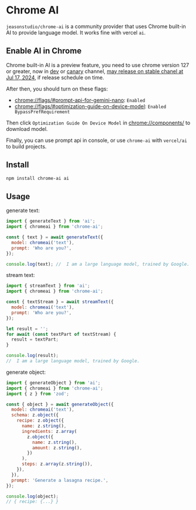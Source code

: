 # Chrome AI

`jeasonstudio/chrome-ai` is a community provider that uses Chrome built-in AI to provide language model. It works fine with vercel `ai`.

## Enable AI in Chrome

Chrome built-in AI is a preview feature, you need to use chrome version 127 or greater, now in [dev](https://www.google.com/chrome/dev/?platform=mac&extra=devchannel) or [canary](https://www.google.com/chrome/canary/?platform=mac) channel, [may release on stable chanel at Jul 17, 2024](https://chromestatus.com/roadmap), if release schedule on time.

After then, you should turn on these flags:
* [chrome://flags/#prompt-api-for-gemini-nano](chrome://flags/#prompt-api-for-gemini-nano): `Enabled`
* [chrome://flags/#optimization-guide-on-device-model](chrome://flags/#optimization-guide-on-device-model): `Enabled BypassPrefRequirement`
  
Then click `Optimization Guide On Device Model` in [chrome://components/](chrome://components/) to download model.

Finally, you can use prompt api in console, or use `chrome-ai` with `vercel/ai` to build projects.

## Install

```bash
npm install chrome-ai ai
```

## Usage

generate text:

```javascript
import { generateText } from 'ai';
import { chromeai } from 'chrome-ai';

const { text } = await generateText({
  model: chromeai('text'),
  prompt: 'Who are you?',
});

console.log(text); //  I am a large language model, trained by Google.
```

stream text:

```javascript
import { streamText } from 'ai';
import { chromeai } from 'chrome-ai';

const { textStream } = await streamText({
  model: chromeai('text'),
  prompt: 'Who are you?',
});

let result = '';
for await (const textPart of textStream) {
  result = textPart;
}

console.log(result);
//  I am a large language model, trained by Google.
```

generate object:

```javascript
import { generateObject } from 'ai';
import { chromeai } from 'chrome-ai';
import { z } from 'zod';

const { object } = await generateObject({
  model: chromeai('text'),
  schema: z.object({
    recipe: z.object({
      name: z.string(),
      ingredients: z.array(
        z.object({
          name: z.string(),
          amount: z.string(),
        })
      ),
      steps: z.array(z.string()),
    }),
  }),
  prompt: 'Generate a lasagna recipe.',
});

console.log(object);
// { recipe: {...} }
```
